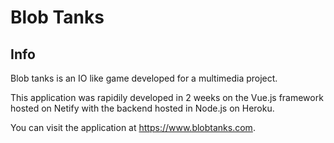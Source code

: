 # Blob Tanks

## Info
Blob tanks is an IO like game developed for a multimedia project.

This application was rapidily developed in 2 weeks on the Vue.js framework hosted on Netify with the backend hosted in Node.js on Heroku.

You can visit the application at https://www.blobtanks.com.
